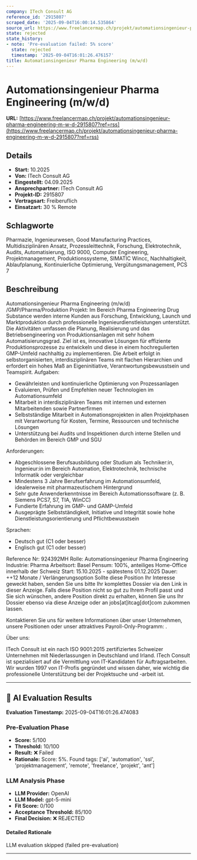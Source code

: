 ```yaml
---
company: ITech Consult AG
reference_id: '2915807'
scraped_date: '2025-09-04T16:00:14.535864'
source_url: https://www.freelancermap.ch/projekt/automationsingenieur-pharma-engineering-m-w-d-2915807?ref=rss
state: rejected
state_history:
- note: 'Pre-evaluation failed: 5% score'
  state: rejected
  timestamp: '2025-09-04T16:01:26.476157'
title: Automationsingenieur Pharma Engineering (m/w/d)
---
```



# Automationsingenieur Pharma Engineering (m/w/d)
**URL:** [https://www.freelancermap.ch/projekt/automationsingenieur-pharma-engineering-m-w-d-2915807?ref=rss](https://www.freelancermap.ch/projekt/automationsingenieur-pharma-engineering-m-w-d-2915807?ref=rss)
## Details
- **Start:** 10.2025
- **Von:** ITech Consult AG
- **Eingestellt:** 04.09.2025
- **Ansprechpartner:** ITech Consult AG
- **Projekt-ID:** 2915807
- **Vertragsart:** Freiberuflich
- **Einsatzart:** 30
                                                % Remote

## Schlagworte
Pharmazie, Ingenieurwesen, Good Manufacturing Practices, Multidisziplinären Ansatz, Prozessleittechnik, Forschung, Elektrotechnik, Audits, Automatisierung, ISO 9000, Computer Engineering, Projektmanagement, Produktionssysteme, SIMATIC Wincc, Nachhaltigkeit, Ablaufplanung, Kontinuierliche Optimierung, Vergütungsmanagement, PCS 7

## Beschreibung
Automationsingenieur Pharma Engineering (m/w/d) /GMP/Pharma/Produktion
Projekt:
Im Bereich Pharma Engineering Drug Substance werden interne Kunden aus Forschung, Entwicklung, Launch und Marktproduktion durch professionelle Ingenieurdienstleistungen unterstützt. Die Aktivitäten umfassen die Planung, Realisierung und das Betriebsengineering von Produktionsanlagen mit sehr hohem Automatisierungsgrad. Ziel ist es, innovative Lösungen für effiziente Produktionsprozesse zu entwickeln und diese in einem hochregulierten GMP-Umfeld nachhaltig zu implementieren. Die Arbeit erfolgt in selbstorganisierten, interdisziplinären Teams mit flachen Hierarchien und erfordert ein hohes Maß an Eigeninitiative, Verantwortungsbewusstsein und Teamspirit.
Aufgaben:
- Gewährleisten und kontinuierliche Optimierung von Prozessanlagen
- Evaluieren, Prüfen und Empfehlen neuer Technologien im Automationsumfeld
- Mitarbeit in interdisziplinären Teams mit internen und externen Mitarbeitenden sowie Partnerfirmen
- Selbstständige Mitarbeit in Automationsprojekten in allen Projektphasen mit Verantwortung für Kosten, Termine, Ressourcen und technische Lösungen
- Unterstützung bei Audits und Inspektionen durch interne Stellen und Behörden im Bereich GMP und SGU

Anforderungen:
- Abgeschlossene Berufsausbildung oder Studium als Techniker:in, Ingenieur:in im Bereich Automation, Elektrotechnik, technische Informatik oder vergleichbar
- Mindestens 3 Jahre Berufserfahrung im Automationsumfeld, idealerweise mit pharmazeutischem Hintergrund
- Sehr gute Anwenderkenntnisse im Bereich Automationssoftware (z. B. Siemens PCS7, S7, TIA, WinCC)
- Fundierte Erfahrung im GMP- und GAMP-Umfeld
- Ausgeprägte Selbstständigkeit, Initiative und Integrität sowie hohe Dienstleistungsorientierung und Pflichtbewusstsein

Sprachen:
- Deutsch gut (C1 oder besser)
- Englisch gut (C1 oder besser)

Reference Nr: 924392MH
Rolle: Automationsingenieur Pharma Engineering
Industrie: Pharma
Arbeitsort: Basel
Pensum: 100%, anteiliges Home-Office innerhalb der Schweiz
Start: 15.10.2025 - spätestens 01.12.2025
Dauer: ++12 Monate / Verlängerungsoption
Sollte diese Position Ihr Interesse geweckt haben, senden Sie uns bitte Ihr komplettes Dossier via den Link in dieser Anzeige. Falls diese Position nicht so gut zu Ihrem Profil passt und Sie sich wünschen, andere Position direkt zu erhalten, können Sie uns Ihr Dossier ebenso via diese Anzeige oder an jobs[at]itcag[dot]com zukommen lassen.

Kontaktieren Sie uns für weitere Informationen über unser Unternehmen, unsere Positionen oder unser attraktives Payroll-Only-Programm: .

Über uns:

ITech Consult ist ein nach ISO 9001:2015 zertifiziertes Schweizer Unternehmen mit Niederlassungen in Deutschland und Irland. ITech Consult ist spezialisiert auf die Vermittlung von IT-Kandidaten für Auftragsarbeiten. Wir wurden 1997 von IT-Profis gegründet und wissen daher, wie wichtig die professionelle Unterstützung bei der Projektsuche und -arbeit ist.

---

## 🤖 AI Evaluation Results

**Evaluation Timestamp:** 2025-09-04T16:01:26.474083

### Pre-Evaluation Phase
- **Score:** 5/100
- **Threshold:** 10/100
- **Result:** ❌ Failed
- **Rationale:** Score: 5%. Found tags: ['ai', 'automation', 'ssl', 'projektmanagement', 'remote', 'freelance', 'projekt', 'ant']

### LLM Analysis Phase
- **LLM Provider:** OpenAI
- **LLM Model:** gpt-5-mini
- **Fit Score:** 0/100
- **Acceptance Threshold:** 85/100
- **Final Decision:** ❌ REJECTED

#### Detailed Rationale
LLM evaluation skipped (failed pre-evaluation)

---
